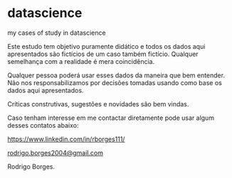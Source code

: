 # datascience
my cases of study in datascience

Este estudo tem objetivo puramente didático e todos os dados aqui apresentados são fictícios de um caso também fictício. Qualquer semelhança com a realidade é mera coincidência.

Qualquer pessoa poderá usar esses dados da maneira que bem entender.
Não nos responsabilizamos por decisões tomadas usando como base os dados aqui apresentados.

Críticas construtivas, sugestões e novidades são bem vindas.

Caso tenham interesse em me contactar diretamente pode usar algum desses contatos abaixo:

https://www.linkedin.com/in/rborges111/

rodrigo.borges2004@gmail.com

Rodrigo Borges.
